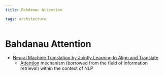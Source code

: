 ```yaml
---
title: Bahdanau Attention

tags: architecture 
---
```


# Bahdanau Attention
- [Neural Machine Translation by Jointly Learning to Align and Translate](https://arxiv.org/abs/1409.0473)
	- [Attention](Attention.md) mechanism (borrowed from the field of information retrieval) within the context of NLP





